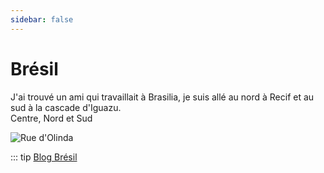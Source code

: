 ```yaml
---
sidebar: false
---
```


# Brésil

J'ai trouvé un ami qui travaillait à Brasilia, je suis allé au nord à Recif et au sud à la cascade d'Iguazu.<br />
Centre, Nord et Sud

<img :src="$withBase('/img/rue_maroc_zero.jpg')" alt="Rue d'Olinda">

::: tip
[Blog Brésil](http://bresil.rouquin.me/)
